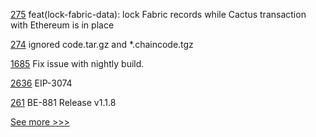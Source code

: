
[275](https://github.com/hyperledger-labs/blockchain-carbon-accounting/pull/275) feat(lock-fabric-data): lock Fabric records while Cactus transaction with Ethereum is in place

[274](https://github.com/hyperledger-labs/blockchain-carbon-accounting/pull/274) ignored code.tar.gz and *.chaincode.tgz

[1685](https://github.com/hyperledger/indy-node/pull/1685) Fix issue with nightly build.

[2636](https://github.com/hyperledger/besu/pull/2636) EIP-3074

[261](https://github.com/hyperledger/blockchain-explorer/pull/261) BE-881 Release v1.1.8


[See more >>>](https://start-here.hyperledger.org/pull-requests)
